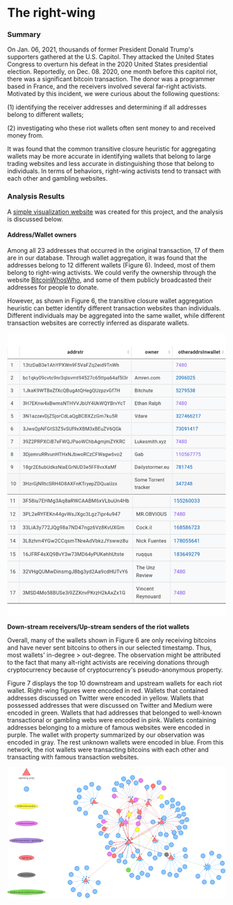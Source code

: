 # The right-wing

### Summary

On Jan. 06, 2021, thousands of former President Donald Trump's supporters gathered at the U.S. Capitol. They attacked the United States Congress to overturn his defeat in the 2020 United States presidential election. Reportedly, on Dec. 08. 2020, one month before this capitol riot, there was a significant bitcoin transaction. The donor was a programmer based in France, and the receivers involved several far-right activists. Motivated by this incident, we were curious about the following questions:&#x20;

(1) identifying the receiver addresses and determining if all addresses belong to different wallets;

(2) investigating who these riot wallets often sent money to and received money from.&#x20;

It was found that the common transitive closure heuristic for aggregating wallets may be more accurate in identifying wallets that belong to large trading websites and less accurate in distinguishing those that belong to individuals. In terms of behaviors, right-wing activists tend to transact with each other and gambling websites.

### Analysis Results

A [simple visualization website](https://admiring-pare-d28e68.netlify.app/docs/example/) was created for this project, and the analysis is discussed below.

#### **Address/Wallet owners**

Among all 23 addresses that occurred in the original transaction, 17 of them are in our database. Through wallet aggregation, it was found that the addresses belong to 12 different wallets (Figure 6). Indeed, most of them belong to right-wing activists. We could verify the ownership through the website [BitcoinWhosWho](https://www.google.com/search?client=firefox-b-1-d\&q=bitcoin+whos+who), and some of them publicly broadcasted their addresses for people to donate.

However, as shown in Figure 6, the transitive closure wallet aggregation heuristic can better identify different transaction websites than individuals. Different individuals may be aggregated into the same wallet, while different transaction websites are correctly inferred as disparate wallets.

![Figure 6 Address, wallet ownership (note: otheraddrsinwallet means the walletID for the addrstr, and if one clicks on the link, he/she will see other addrs in that walletID)](../.gitbook/assets/riotwallets.png)

**Down-stream receivers/Up-stream senders of the riot wallets**

Overall, many of the wallets shown in Figure 6 are only receiving bitcoins and have never sent bitcoins to others in our selected timestamp. Thus, most wallets' in-degree > out-degree. The observation might be attributed to the fact that many alt-right activists are receiving donations through cryptocurrency because of cryptocurrency's pseudo-anonymous property.

Figure 7 displays the top 10 downstream and upstream wallets for each riot wallet. Right-wing figures were encoded in red. Wallets that contained addresses discussed on Twitter were encoded in yellow. Wallets that possessed addresses that were discussed on Twitter and Medium were encoded in green. Wallets that had addresses that belonged to well-known transactional or gambling webs were encoded in pink. Wallets containing addresses belonging to a mixture of famous websites were encoded in purple. The wallet with property summarized by our observation was encoded in gray. The rest unknown wallets were encoded in blue. From this network, the riot wallets were transacting bitcoins with each other and transacting with famous transaction websites.

![Figure 7 Top 10 Down-stream/Up-stream PPR network of the riot wallets](<../.gitbook/assets/Screenshot from 2021-11-23 21-56-14.png>)
